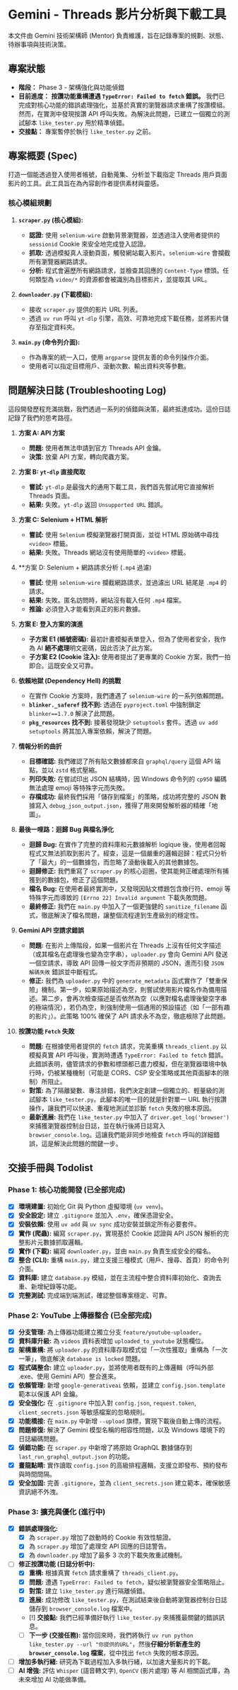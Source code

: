 # Gemini - Threads 影片分析與下載工具

本文件由 Gemini 技術架構師 (Mentor) 負責維護，旨在記錄專案的規劃、狀態、待辦事項與技術決策。

## 專案狀態

*   **階段：** Phase 3 - 架構強化與功能偵錯
*   **目前進度：** **按讚功能重構遭遇 `TypeError: Failed to fetch` 錯誤。** 我們已完成對核心功能的錯誤處理強化，並基於真實的瀏覽器請求重構了按讚模組。然而，在實測中發現按讚 API 呼叫失敗。為解決此問題，已建立一個獨立的測試腳本 `like_tester.py` 用於精準偵錯。
*   **交接點：** 專案暫停於執行 `like_tester.py` 之前。

## 專案概要 (Spec)

打造一個能透過登入使用者帳號，自動蒐集、分析並下載指定 Threads 用戶頁面影片的工具。此工具旨在為內容創作者提供素材與靈感。

### 核心模組規劃

1.  **`scraper.py` (核心模組):**
    *   **認證:** 使用 `selenium-wire` 啟動背景瀏覽器，並透過注入使用者提供的 `sessionid` Cookie 來安全地完成登入認證。
    *   **抓取:** 透過模擬真人滾動頁面，觸發網站載入影片。`selenium-wire` 會攔截所有瀏覽器網路請求。
    *   **分析:** 程式會遍歷所有網路請求，並檢查其回應的 `Content-Type` 標頭。任何類型為 `video/*` 的資源都會被識別為目標影片，並提取其 URL。

2.  **`downloader.py` (下載模組):**
    *   接收 `scraper.py` 提供的影片 URL 列表。
    *   透過 `uv run` 呼叫 `yt-dlp` 引擎，高效、可靠地完成下載任務，並將影片儲存至指定資料夾。

3.  **`main.py` (命令列介面):**
    *   作為專案的統一入口，使用 `argparse` 提供友善的命令列操作介面。
    *   使用者可以指定目標用戶、滾動次數、輸出資料夾等參數。

## 問題解決日誌 (Troubleshooting Log)

這段開發歷程充滿挑戰，我們透過一系列的偵錯與決策，最終抵達成功。這份日誌記錄了我們的思考路徑。

1.  **方案 A: API 方案**
    *   **問題:** 使用者無法申請到官方 Threads API 金鑰。
    *   **決策:** 放棄 API 方案，轉向爬蟲方案。

2.  **方案 B: `yt-dlp` 直接爬取**
    *   **嘗試:** `yt-dlp` 是最強大的通用下載工具，我們首先嘗試用它直接解析 Threads 頁面。
    *   **結果:** 失敗。`yt-dlp` 返回 `Unsupported URL` 錯誤。

3.  **方案 C: Selenium + HTML 解析**
    *   **嘗試:** 使用 `Selenium` 模擬瀏覽器打開頁面，並從 HTML 原始碼中尋找 `<video>` 標籤。
    *   **結果:** 失敗。Threads 網站沒有使用簡單的 `<video>` 標籤。

4.  **方案 D: Selenium + 網路請求分析 (`.mp4` 過濾)
    *   **嘗試:** 使用 `selenium-wire` 攔截網路請求，並過濾出 URL 結尾是 `.mp4` 的請求。
    *   **結果:** 失敗。匿名訪問時，網站沒有載入任何 `.mp4` 檔案。
    *   **推論:** 必須登入才能看到真正的影片數據。

5.  **方案 E: 登入方案的演進**
    *   **子方案 E1 (帳號密碼):** 最初計畫模擬表單登入，但為了使用者安全，我作為 AI **絕不處理**明文密碼，因此否決了此方案。
    *   **子方案 E2 (Cookie 注入):** 使用者提出了更專業的 Cookie 方案，我們一拍即合。這既安全又可靠。

6.  **依賴地獄 (Dependency Hell) 的挑戰**
    *   在實作 Cookie 方案時，我們遭遇了 `selenium-wire` 的一系列依賴問題。
    *   **`blinker._saferef` 找不到:** 透過在 `pyproject.toml` 中強制鎖定 `blinker==1.7.0` 解決了此問題。
    *   **`pkg_resources` 找不到:** 接著發現缺少 `setuptools` 套件。透過 `uv add setuptools` 將其加入專案依賴，解決了問題。

7.  **情報分析的曲折**
    *   **目標確認:** 我們確認了所有貼文數據都來自 `graphql/query` 這個 API 端點，並以 `zstd` 格式壓縮。
    *   **列印失敗:** 在嘗試印出 JSON 結構時，因 Windows 命令列的 `cp950` 編碼無法處理 emoji 等特殊字元而失敗。
    *   **存檔成功:** 最終我們採用「儲存到檔案」的策略，成功將完整的 JSON 數據寫入 `debug_json_output.json`，獲得了用來開發解析器的精確「地圖」。

8.  **最後一哩路：迴歸 Bug 與檔名淨化**
    *   **迴歸 Bug:** 在實作了完整的資料庫和元數據解析 logique 後，使用者回報程式又無法抓取到影片了。經查，這是一個嚴重的邏輯迴歸：程式只分析了「最大」的一個數據包，而忽略了滾動後載入的其他數據包。
    *   **迴歸修正:** 我們重寫了 `scraper.py` 的核心迴圈，使其能夠正確處理所有捕獲到的數據包，修正了這個問題。
    *   **檔名 Bug:** 在使用者最終實測中，又發現因貼文標題包含換行符、emoji 等特殊字元而導致的 `[Errno 22] Invalid argument` 下載失敗問題。
    *   **最終修正:** 我們在 `main.py` 中加入了一個更強健的 `sanitize_filename` 函式，徹底解決了檔名問題，讓整個流程達到生產級別的穩定性。

9.  **Gemini API 空請求錯誤**
    *   **問題:** 在影片上傳階段，如果一個影片在 Threads 上沒有任何文字描述（或其檔名在處理後也變為空字串），`uploader.py` 會向 Gemini API 發送一個空請求，導致 API 回傳一般文字而非預期的 JSON，進而引發 `JSON 解碼失敗` 錯誤並中斷程式。
    *   **修正:** 我們為 `uploader.py` 中的 `generate_metadata` 函式實作了「雙重保險」機制。第一步，如果原始描述為空，則嘗試使用影片檔名作為備用描述。第二步，會再次檢查描述是否依然為空（以應對檔名處理後變空字串的極端情況），若仍為空，則強制使用一個通用的預設描述（如「一部有趣的影片」）。此策略 100% 確保了 API 請求永不為空，徹底根除了此問題。

10. **按讚功能 `Fetch` 失敗**
    *   **問題:** 在根據使用者提供的 `fetch` 請求，完美重構 `threads_client.py` 以模擬真實 API 呼叫後，實測時遭遇 `TypeError: Failed to fetch` 錯誤。此錯誤表明，儘管請求的參數和標頭都已盡力模擬，但在瀏覽器環境中執行時，仍被某種機制（可能是 CORS、CSP 安全策略或其他頁面腳本的限制）所阻止。
    *   **對策:** 為了隔離變數、專注排錯，我們決定創建一個獨立的、輕量級的測試腳本 `like_tester.py`。此腳本的唯一目的就是針對單一 URL 執行按讚操作，讓我們可以快速、重複地測試並診斷 `fetch` 失敗的根本原因。
    *   **最新進展:** 我們在 `like_tester.py` 中加入了 `driver.get_log('browser')` 來捕獲瀏覽器控制台日誌，並在執行後將日誌寫入 `browser_console.log`。這讓我們能非同步地檢查 `fetch` 呼叫的詳細錯誤，這是解決此問題的關鍵一步。

## 交接手冊與 Todolist

### Phase 1: 核心功能開發 (已全部完成)

- [x] **環境建置:** 初始化 Git 與 Python 虛擬環境 (`uv venv`)。
- [x] **安全設定:** 建立 `.gitignore` 並加入 `.env`，確保憑證安全。
- [x] **安裝依賴:** 使用 `uv add` 與 `uv sync` 成功安裝並鎖定所有必要套件。
- [x] **實作 (爬蟲):** 編寫 `scraper.py`，實現基於 Cookie 認證與 API JSON 解析的完整影片元數據抓取邏輯。
- [x] **實作 (下載):** 編寫 `downloader.py`，並由 `main.py` 負責生成安全的檔名。
- [x] **整合 (CLI):** 重構 `main.py`，建立支援三種模式（用戶、搜尋、首頁）的命令列介面。
- [x] **資料庫:** 建立 `database.py` 模組，並在主流程中整合資料庫初始化、查詢去重、新增紀錄等功能。
- [x] **完整測試:** 完成端到端測試，確認整個專案穩定、可靠。

### Phase 2: YouTube 上傳器整合 (已全部完成)

- [x] **分支管理:** 為上傳器功能建立獨立分支 `feature/youtube-uploader`。
- [x] **資料庫升級:** 為 `videos` 資料表增加 `uploaded_to_youtube` 狀態欄位。
- [x] **架構重構:** 將 `uploader.py` 的資料庫存取模式從「一次性獲取」重構為「一次一筆」，徹底解決 `database is locked` 問題。
- [x] **程式碼整合:** 建立 `uploader.py`，並將使用者既有的上傳邏輯（呼叫外部 .exe、使用 Gemini API）整合進來。
- [x] **依賴管理:** 新增 `google-generativeai` 依賴，並建立 `config.json.template` 範本以保護 API 金鑰。
- [x] **安全強化:** 在 `.gitignore` 中加入對 `config.json`, `request.token`, `client_secrets.json` 等敏感檔案的忽略規則。
- [x] **功能橋接:** 在 `main.py` 中新增 `--upload` 旗標，實現下載後自動上傳的流程。
- [x] **問題修復:** 解決了 Gemini 模型名稱的相容性問題，以及 Windows 環境下的日誌編碼問題。
- [x] **偵錯功能:** 在 `scraper.py` 中新增了將原始 GraphQL 數據儲存到 `last_run_graphql_output.json` 的功能。
- [x] **畫龍點睛:** 實作讀取 `config.json` 的高級排程邏輯，支援立即發布、預約發布與時間間隔。
- [x] **安全加固:** 完善 `.gitignore`，並為 `client_secrets.json` 建立範本，確保敏感資訊絕不外洩。

### Phase 3: 擴充與優化 (進行中)

- [x] **錯誤處理強化:**
    - [x] 為 `scraper.py` 增加了啟動時的 Cookie 有效性驗證。
    - [x] 為 `scraper.py` 增加了處理空 API 回應的日誌警告。
    - [x] 為 `downloader.py` 增加了最多 3 次的下載失敗重試機制。

- [ ] **修正按讚功能 (日誌分析中):**
    - [x] **重構:** 根據真實 `fetch` 請求重構了 `threads_client.py`。
    - [x] **問題:** 遭遇 `TypeError: Failed to fetch`，疑似被瀏覽器安全策略阻止。
    - [x] **對策:** 建立 `like_tester.py` 進行隔離偵錯。
    - [x] **進展:** 成功修改 `like_tester.py`，在測試結束後自動將瀏覽器控制台日誌儲存到 `browser_console.log` 檔案中。
    - [!] **交接點:** 我們已經準備好執行 `like_tester.py` 來捕獲最關鍵的錯誤訊息。
    - [ ] **下一步 (交接任務):** 當你回來時，我們將執行 `uv run python like_tester.py --url "你提供的URL"`，然後**仔細分析新產生的 `browser_console.log` 檔案**，從中找出 `fetch` 失敗的根本原因。

- [ ] **增加多執行緒:** 研究為下載過程加入多執行緒，以加速大量影片的下載。
- [ ] **AI 增強:** 評估 `Whisper` (語音轉文字), `OpenCV` (影片處理) 等 AI 相關函式庫，為未來增加 AI 功能做準備。